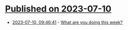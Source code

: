 # [Published on 2023-07-10](index.md)

* [2023-07-10, 09:46:41](https://lobste.rs/s/dp2qnc/what_are_you_doing_this_week) - [What are you doing this week?](https://lobste.rs/s/dp2qnc/what_are_you_doing_this_week)
